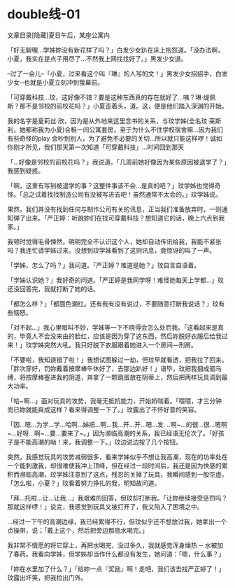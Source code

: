 # double线-01

文章目录[隐藏]夏日午后，某座公寓内

「好无聊喔…学姊妳没有新花样了吗？」白发少女趴在床上抱怨道。「没办法啊，小夏，我实在是点子用尽了…不然我上网找找好了。」黑发少女道。

–过了一会儿–「小夏，过来看这个叫『琳』的人写的文！」黑发少女招招手，白发少女─也就是小夏立刻冲到萤幕前。

「可穿戴科技…玟，这好像不错？要是这种东西真的存在就好了…咦？琳‧缇佩斯？那不是邻校的前校花吗？」小夏歪着头，道。这，便是他们踏入深渊的开始。

我的名字是夏莉丝‧欣，因为是从外地来这里念书的关系，与玟学姊(全名玟‧莱斯利，她都称我为小夏)合租一间公寓套房，至于为什么不住学校宿舍嘛…因为我们有些奇怪的play 会吵到别人，为了避免不必要的关切…所以就只能这样啰！诚如你刚才所见，我们那天第一次知道「可穿戴科技」…时间回到那天

「…好像是邻校的前校花吗？」我说道。「几周前她好像因为某些原因被退学了？」我感到疑惑。

「啊，这里有写到被退学的事？这整件事该不会…是真的吧？」玟学姊也觉得奇怪。「总之试着找找制造公司有没被写进去吧！虽然通常不太会的。」玟学姊说。

果然，我们并没有找到任何与制作公司有关的讯息，正当我们准备放弃时，一则通知弹了出来。「严正婷：听說妳们在找可穿戴科技？想知道它的话，晚上六点到我家。」

我顿时觉得毛骨悚然，明明完全不认识这个人，她却自动传讯给我，我能不紧张吗？我连忙请学姊过来。没想到玟学姊看到了这则讯息，竟惊讶的叫了一声。

「学姊，怎么了吗？」我问道。「严正婷？难道是她？」玟自言自语着。

「学姊认识她？」我好奇的问道。「严正婷是我同学呀！难怪她每天上学都…」玟还没回答完，我就打断了她的话。

「都怎么样？」「都面色潮红。还有我有没有说过，不要随意打断我说话？」玟有些恼怒。

「对不起…」我心里暗叫不妙，学姊等一下不晓得会怎么处罚我。「这看起来是真的，毕竟人不会没来由的脸红，应该是因为穿了这东西，然后妳脱好衣服后给我过来！」玟学姊突然大吼。我只好脱下衣服跟着她进入一个房间—刑房。

「不要啦，我知道错了啦！」我想试图躲过一劫，但玟早就看透，把我拉了回来。「胖次穿好，罚妳戴着按摩棒午休好了，去那边趴好！」语毕，玟把我捆成​​驷马缚，将按摩棒塞进我的阴道，并拿了一颗跳蛋放在阴蒂上，然后把两样玩具调到最大功率。

「哈~啊…」面对玩具的攻势，我毫无抵抗能力，开始娇喘着。「喂喂，才三分钟而已妳就能爽成这样？看来得调整一下了。」玟露出了不怀好意的笑容。

「因…嗯…为学…学…哈啊…姊把…啊…我…开…开…嗯…发. ..啊~…的很…很…嗯啊~…好呀…啊~…要…要来了~。」因为濒临高潮的关系，我已经语无伦次了。「好孩子是不能高潮的呦！来，我调整一下。」玟边说边按了几个按钮。

突然，我感觉玩具的攻势减弱很多，看来学姊似乎不想让我高潮，现在的功率处在一个能刺激我，却很难使我冲上顶峰，但在经过一段时间后，我还是因为快感的累积而濒临高潮，玟学姊注意到了这点，残忍的关掉了玩具，我瞬间感到一股空虚。「怎么啦，小夏？」玟看着努力挣扎的我，明知故问道。

「拜…托啦…让…让我…」我艰难的回答，但玟却打断我。「让妳继续接受惩罚吗？那就这样啰！」说完，我感觉到玩具又被打开了，我又陷入了困境之中。

…经过一下午的高潮边缘，我已经累得不行，但玟似乎还不想放过我，她拿出一个贞操带，说；「戴上这个，然后把旁边那瓶水喝完。」

我非常不情愿的将它穿上，再把水喝完，没过多久，我就感觉浑身燥热 ─ 水被加了春药。我看向学姊，但学姊却当作什么都没有发生，她问道：「嗯，什么事？」

「妳在水里加了什么？」「给妳一点『奖励』啊！走吧，我们该去找严正婷了！」玟露出坏笑，把我拉出门外。


